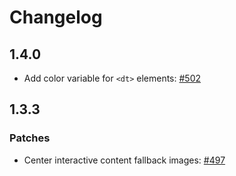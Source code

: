 # Changelog

## 1.4.0

- Add color variable for `<dt>` elements: [#502](https://github.com/pressbooks/pressbooks-book/pull/502)

## 1.3.3

### Patches

- Center interactive content fallback images: [#497](https://github.com/pressbooks/pressbooks-book/pull/497)
